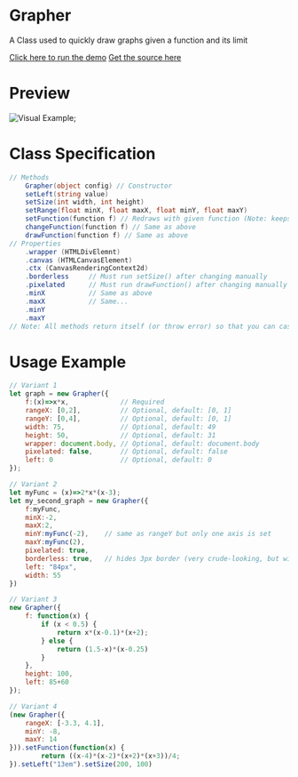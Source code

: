 # Grapher

A Class used to quickly draw graphs given a function and its limit

[Click here to run the demo](https://rawgit.com/GuilhermeRossato/JsAppHelpers/master/Grapher/demo.html)
[Get the source here](https://github.com/GuilhermeRossato/JsAppHelpers/tree/master/Grapher/Grapher.js)

# Preview

![Visual Example](https://rawgit.com/GuilhermeRossato/JsAppHelpers/master/Grapher/demo.png);

# Class Specification

```C#
// Methods
	Grapher(object config) // Constructor
	setLeft(string value)
	setSize(int width, int height)
	setRange(float minX, float maxX, float minY, float maxY)
	setFunction(function f) // Redraws with given function (Note: keeps past range)
	changeFunction(function f) // Same as above
	drawFunction(function f) // Same as above
// Properties
	.wrapper (HTMLDivElemnt)
	.canvas (HTMLCanvasElement)
	.ctx (CanvasRenderingContext2d)
	.borderless		// Must run setSize() after changing manually
	.pixelated		// Must run drawFunction() after changing manually
	.minX			// Same as above
	.maxX			// Same...
	.minY
	.maxY
// Note: All methods return itself (or throw error) so that you can cascate functions.
```

# Usage Example

```javascript
// Variant 1
let graph = new Grapher({
	f:(x)=>x*x,				// Required
	rangeX: [0,2],			// Optional, default: [0, 1]
	rangeY: [0,4],			// Optional, default: [0, 1]
	width: 75,				// Optional, default: 49
	height: 50,				// Optional, default: 31
	wrapper: document.body,	// Optional, default: document.body
	pixelated: false,		// Optional, default: false
	left: 0					// Optional, default: 0
});

// Variant 2
let myFunc = (x)=>2*x*(x-3);
let my_second_graph = new Grapher({
	f:myFunc,
	minX:-2,
	maxX:2,
	minY:myFunc(-2),	// same as rangeY but only one axis is set
	maxY:myFunc(2),
	pixelated: true,
	borderless: true,	// hides 3px border (very crude-looking, but width becomes accurate)
	left: "84px",
	width: 55
})

// Variant 3
new Grapher({
	f: function(x) {
		if (x < 0.5) {
			return x*(x-0.1)*(x+2);
		} else {
			return (1.5-x)*(x-0.25)
		}
	},
	height: 100,
	left: 85+60
});

// Variant 4
(new Grapher({
	rangeX: [-3.3, 4.1],
	minY: -8,
	maxY: 14
})).setFunction(function(x) {
		return ((x-4)*(x-2)*(x+2)*(x+3))/4;
}).setLeft("13em").setSize(200, 100)
```